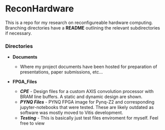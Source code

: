 # ReconHardware

This is a repo for my research on reconfigureable hardware computing. Branching directories have a **README** outlining the relevant subdirectories if necessary.

### Directories

- **Documents**

  - Where my project documents have been hosted for preparation of presentations, paper submissions, etc...
- **FPGA_Files**

  - ***CPE*** - Design files for a custom AXIS convolution processor with BRAM line buffers. A static and dynamic design are shown.
  - ***PYNQ Files*** - PYNQ FPGA image for Pynq-Z2 and corresponding jupyter-notebooks that were tested. These are likely outdated as software was mostly moved to Vitis development.
  - ***Testing*** - This is basically just test files enviroment for myself. Feel free to view
